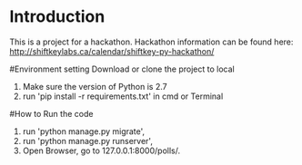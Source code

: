 # Introduction
This is a project for a hackathon. Hackathon information can be found here: <br>
http://shiftkeylabs.ca/calendar/shiftkey-py-hackathon/

#Environment setting
Download or clone the project to local<br>
1. Make sure the version of Python is 2.7<br>
2. run 'pip install -r requirements.txt' in cmd or Terminal

#How to Run the code
1. run 'python manage.py migrate',
2. run 'python manage.py runserver',
3. Open Browser, go to 127.0.0.1:8000/polls/.

